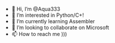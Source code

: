 - 👋 Hi, I’m @Aqua333
- 👀 I’m interested in Python/C+!
- 🌱 I’m currently learning Assembler 
- 💞️ I’m looking to collaborate on Microsoft 
- 📫 How to reach me )))

<!---
Aqua333/Aqua333 is a ✨ special ✨ repository because its `README.md` (this file) appears on your GitHub profile.
You can click the Preview link to take a look at your changes.
--->
